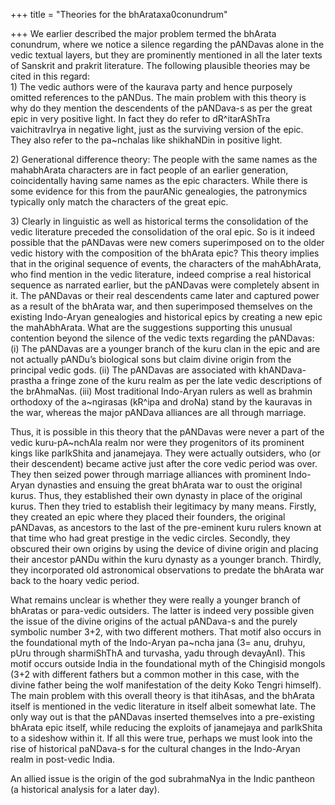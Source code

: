 +++
title = "Theories for the bhArataxa0conundrum"

+++
We earlier described the major problem termed the bhArata conundrum,
where we notice a silence regarding the pANDavas alone in the vedic
textual layers, but they are prominently mentioned in all the later
texts of Sanskrit and prakrit literature. The following plausible
theories may be cited in this regard:  
1\) The vedic authors were of the kaurava party and hence purposely
omitted references to the pANDus. The main problem with this theory is
why do they mention the descendents of the pANDava-s as per the great
epic in very positive light. In fact they do refer to dR^itarAShTra
vaichitravIrya in negative light, just as the surviving version of the
epic. They also refer to the pa\~nchalas like shikhaNDin in positive
light.

2\) Generational difference theory: The people with the same names as
the mahabhArata characters are in fact people of an earlier generation,
coincidentally having same names as the epic characters. While there is
some evidence for this from the paurANic genealogies, the patronymics
typically only match the characters of the great epic.

3\) Clearly in linguistic as well as historical terms the consolidation
of the vedic literature preceded the consolidation of the oral epic. So
is it indeed possible that the pANDavas were new comers superimposed on
to the older vedic history with the composition of the bhArata epic?
This theory implies that in the original sequence of events, the
characters of the mahAbhArata, who find mention in the vedic literature,
indeed comprise a real historical sequence as narrated earlier, but the
pANDavas were completely absent in it. The pANDavas or their real
descendents came later and captured power as a result of the bhArata
war, and then superimposed themselves on the existing Indo-Aryan
genealogies and historical epics by creating a new epic the mahAbhArata.
What are the suggestions supporting this unusual contention beyond the
silence of the vedic texts regarding the pANDavas: (i) The pANDavas are
a younger branch of the kuru clan in the epic and are not actually
pANDu’s biological sons but claim divine origin from the principal
vedic gods. (ii) The pANDavas are associated with khANDava-prastha a
fringe zone of the kuru realm as per the late vedic descriptions of the
brAhmaNas. (iii) Most traditional Indo-Aryan rulers as well as brahmin
orthodoxy of the a\~ngirasas (kR^ipa and droNa) stand by the kauravas in
the war, whereas the major pANDava alliances are all through marriage.

Thus, it is possible in this theory that the pANDavas were never a part
of the vedic kuru-pA\~nchAla realm nor were they progenitors of its
prominent kings like parIkShita and janamejaya. They were actually
outsiders, who (or their descendent) became active just after the core
vedic period was over. They then seized power through marriage alliances
with prominent Indo-Aryan dynasties and ensuing the great bhArata war to
oust the original kurus. Thus, they established their own dynasty in
place of the original kurus. Then they tried to establish their
legitimacy by many means. Firstly, they created an epic where they
placed their founders, the original pANDavas, as ancestors to the last
of the pre-eminent kuru rulers known at that time who had great prestige
in the vedic circles. Secondly, they obscured their own origins by using
the device of divine origin and placing their ancestor pANDu within the
kuru dynasty as a younger branch. Thirdly, they incorporated old
astronomical observations to predate the bhArata war back to the hoary
vedic period.

What remains unclear is whether they were really a younger branch of
bhAratas or para-vedic outsiders. The latter is indeed very possible
given the issue of the divine origins of the actual pANDava-s and the
purely symbolic number 3+2, with two different mothers. That motif also
occurs in the foundational myth of the Indo-Aryan pa\~ncha jana (3= anu,
druhyu, pUru through sharmiShThA and turvasha, yadu through devayAnI).
This motif occurs outside India in the foundational myth of the
Chingisid mongols (3+2 with different fathers but a common mother in
this case, with the divine father being the wolf manifestation of the
deity Koko Tengri himself). The main problem with this overall theory is
that itihAsas, and the bhArata itself is mentioned in the vedic
literature in itself albeit somewhat late. The only way out is that the
pANDavas inserted themselves into a pre-existing bhArata epic itself,
while reducing the exploits of janamejaya and parIkShita to a sideshow
within it. If all this were true, perhaps we must look into the rise of
historical paNDava-s for the cultural changes in the Indo-Aryan realm in
post-vedic India.

An allied issue is the origin of the god subrahmaNya in the Indic
pantheon (a historical analysis for a later day).
